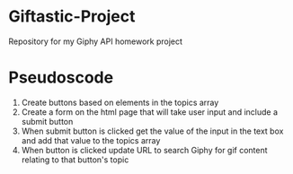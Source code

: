 # Giftastic-Project
Repository for my Giphy API homework project

Pseudoscode
===============================================
1. Create buttons based on elements in the topics array
2. Create a form on the html page that will take user input and include a submit button
3. When submit button is clicked get the value of the input in the text box and add that value to the topics array
4. When button is clicked update URL to search Giphy for gif content relating to that button's topic


